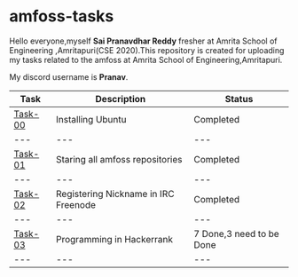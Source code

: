 # amfoss-tasks
Hello everyone,myself **Sai Pranavdhar Reddy** fresher at Amrita School of Engineering ,Amritapuri(CSE 2020).This repository is created for uploading my tasks related to the amfoss at Amrita School of Engineering,Amritapuri.

My discord username is **Pranav**.

| Task | Description | Status|
| ---  | ---         | ---   |
|[Task-00](https://github.com/nspr2002/amfoss-tasks/tree/main/task-00)|Installing Ubuntu|Completed|
|---|---|---|
|[Task-01](https://github.com/nspr2002/amfoss-tasks/tree/main/task-01)|Staring all amfoss repositories|Completed|
|---|---|---|
|[Task-02](https://github.com/nspr2002/amfoss-tasks/tree/main/task-02)|Registering Nickname in IRC Freenode|Completed|
|---|---|---|
|[Task-03](https://github.com/nspr2002/amfoss-tasks/tree/main/task-03)|Programming in Hackerrank|7 Done,3 need to be Done|
|---|---|---|
